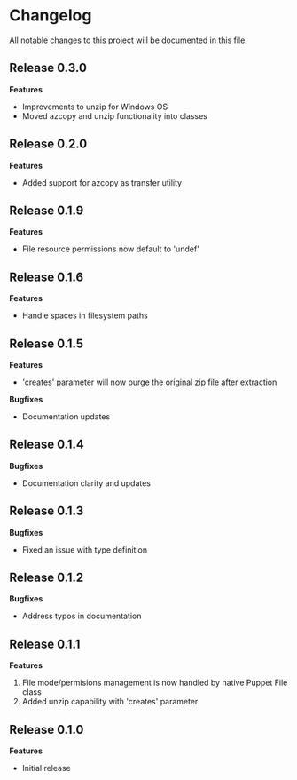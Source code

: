 # Changelog

All notable changes to this project will be documented in this file.

## Release 0.3.0

**Features**

- Improvements to unzip for Windows OS
- Moved azcopy and unzip functionality into classes

## Release 0.2.0

**Features**

- Added support for azcopy as transfer utility

## Release 0.1.9

**Features**

- File resource permissions now default to 'undef'

## Release 0.1.6

**Features**

- Handle spaces in filesystem paths

## Release 0.1.5

**Features**

- 'creates' parameter will now purge the original zip file after extraction

**Bugfixes**

- Documentation updates

## Release 0.1.4

**Bugfixes**

- Documentation clarity and updates

## Release 0.1.3

**Bugfixes**

- Fixed an issue with type definition

## Release 0.1.2

**Bugfixes**

- Address typos in documentation

## Release 0.1.1

**Features**
1. File mode/permisions management is now handled by native Puppet File class
1. Added unzip capability with 'creates' parameter

## Release 0.1.0

**Features**

- Initial release
